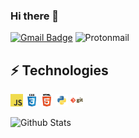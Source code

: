 ### Hi there 👋

[![Gmail Badge](https://img.shields.io/badge/-Email-c14438?style=flat-square&logo=Gmail&logoColor=white&link=mailto:harrissultan0@gmail.com)](mailto:harrissultan0@gmail.com)
![Protonmail](https://img.shields.io/badge/Proton-8B89CC?style=for-the-badge&logo=protonmail&logoColor=white)


## ⚡ Technologies

<code><img height="20" src="https://raw.githubusercontent.com/github/explore/80688e429a7d4ef2fca1e82350fe8e3517d3494d/topics/javascript/javascript.png"></code>
<code><img height="20" src="https://raw.githubusercontent.com/github/explore/80688e429a7d4ef2fca1e82350fe8e3517d3494d/topics/css/css.png"></code>
<code><img height="20" src="https://raw.githubusercontent.com/github/explore/80688e429a7d4ef2fca1e82350fe8e3517d3494d/topics/html/html.png"></code>
<code><img height="20" src="https://raw.githubusercontent.com/github/explore/80688e429a7d4ef2fca1e82350fe8e3517d3494d/topics/python/python.png"></code>
<code><img height="20" src="https://raw.githubusercontent.com/github/explore/80688e429a7d4ef2fca1e82350fe8e3517d3494d/topics/git/git.png"></code>



![Github Stats](https://github-readme-stats.vercel.app/api?username=Mysticprojects&show_icons=true&theme=gotham")

